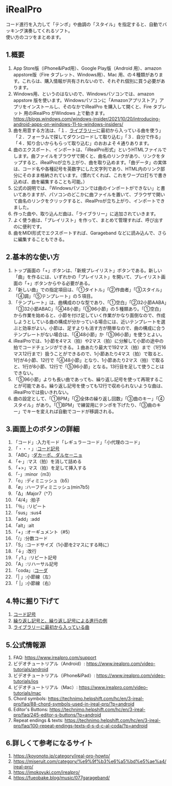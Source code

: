 # iRealPro
コード進行を入力して「テンポ」や曲調の「スタイル」を指定すると、自動でバッキング演奏してくれるソフト。  
使い方のコツをまとめます。  
  
## 1.概要
1. App Store版（iPhone&iPad用）、Google Play版（Android 用）、amazon appstore版（Fire タブレット、Windows用）、Mac 用、の４種類があります。これらは、購入情報が共有されないので、それぞれ個別に買う必要があります。
2. Windows用、というのはないので、Windowsパソコンでは、amazon appstore 版を使います。Windowsパソコンに「Amazonアプリストア」アプリをインストールし、そのなかでiRealPro を購入して開くと、Fire タブレット 用のiRealPro がWindows 上で動きます。  https://blogs.windows.com/windows-insider/2021/10/20/introducing-android-apps-on-windows-11-to-windows-insiders/
3. 曲を用意する方法は、「１．[ライブラリー](./library.md)に最初から入っている曲を使う」「２．フォーラムで探してダウンロードして取り込む」「３．自分で作る」「４．知り合いからもらって取り込む」のおおよそ４通りあります。
4. 曲のエクスポート、インポートは、「iRealPro形式」というHTMLファイルでします。曲ファイルをブラウザで開くと、曲名のリンクがあり、リンクをタップすると、iRealProが立ち上がり、曲を取り込めます。「曲データ」の実体は、コード名や各種記号を英数字にした文字列であり、HTML内のリンク部分にそのまま格納されています。（慣れてくれば、これをワープロ打ちで書き込めば、曲を編集することも可能。）
5. 公式の説明では、「Windowsパソコンでは曲のインポートができない」と書いてありますが、パソコンのどこかに曲ファイルを置いて、ブラウザで開いて曲名のリンクをクリックすると、iRealProが立ち上がり、インポートできました。
6. 作った曲や、取り込んだ曲は、「ライブラリー」に追加されていきます。
7. よく使う曲は、「プレイリスト」を作って、まとめて管理すれば、呼び出すのに便利です。
8. 曲をMIDI形式でエクスポートすれば、Garageband などに読み込んで、さらに編集することもできる。
  
## 2.基本的な使い方
1. トップ画面の「+」ボタンは、「新規プレイリスト」ボタンである。新しい「曲」を作るには、いずれかの「プレイリスト」を開いて、プレイリスト画面の「+」ボタンからやる必要がある。
2. 「新しい曲」での指定項目は、「①タイトル」「②作曲者」「③スタイル」「④調」「⑤テンプレート」の５項目。
3. 「テンプレート」は、曲構成のひな型であり、「①空白」「②32小節AABA」「③32小節ABAC」「④48小節」「⑤96小節」の５種類あり。「①空白」から作業を始めると、小節を付け足していく作業がかなり面倒なので、作成しようとしている曲の構成が分かっている場合には、近いテンプレートを選ぶと効率がよい。小節は、足すよりも消す方が簡単なので、曲の構成に合うテンプレートがない場合は、「④48小節」か「⑤96小節」を使うとよい。
4. iRealProでは、1小節を4マス（拍）や2マス（拍）に分解して小節の途中の拍でコードチェンジができる。１曲あたり最大で192マス（拍）まで（1行16マス12行まで）扱うことができるので、1小節あたり4マス（拍）で取ると、1行が4小節、12行で「④48小節」となり、1小節あたり2マス（拍）で取ると、1行が8小節、12行で「⑤96小節」となる。13行目を足して使うことはできない。
5. 「⑤96小節」よりも長い曲であっても、繰り返し記号を使って再現することが可能である。繰り返し記号を使っても12行で収められないような曲は、iRealProでは扱いきれない。
6. 曲の設定として、「①BPM」「②全体の繰り返し回数」「③曲のキー」「④スタイル」があり。「①BPM」で練習用にテンポを下げたり、「③曲のキー」でキーを変えれば自動でコードが移調される。

## 3.画面上のボタンの詳細
1. 「コード」:入力モード「レギュラーコード」「小代理のコード」
2. 「・・・」:[コード記号](./cordsymbols.md)
3. 「ABC」:[ダカーポ、ダルセーニョ](./repeatmark.md)
4. 「<-」:マス（拍）を消して詰める
5. 「+>」マス（拍）を足して挿入する
6. 「-」:minor（m3）
7. 「o」:ディミニッシュ（b5）
8. 「ø」:ハーフディミニッシュ(min7b5)
9. 「∆」:Major7（^7）
10. 「4/4」:拍子
11. 「％」:リピート
12. 「sus」:sus4
13. 「add」:add
14. 「alt」:alt
15. 「+」:オーギュメント（#5）
16. 「/」:分数コード
17. 「S」:コードサイズ（1小節を2マスにする時に）
18. 「↓」:改行
19. 「┌1.」:リピート記号
20. 「A」:リハーサル記号
21. 「coda」:[コーダ](./repeatmark.md)
22. 「| 」:小節線（左）
23. 「 |」:小節線（右）

## 4.特に掘り下げて
1. [コード記号](./cordsymbols.md)
2. [繰り返し記号と、繰り返し記号による進行の例](./repeatmark.md)
3. [ライブラリーに最初から入っている曲](./library.md)

## 5.公式情報源
1. FAQ: https://www.irealpro.com/support
2. ビデオチュートリアル（Android）: https://www.irealpro.com/video-tutorials/android
3. ビデオチュートリアル（iPhone&iPad）: https://www.irealpro.com/video-tutorials/ios
4. ビデオチュートリアル（Mac）: https://www.irealpro.com/video-tutorials/mac
5. Chord symbols: https://technimo.helpshift.com/hc/en/3-ireal-pro/faq/88-chord-symbols-used-in-ireal-pro/?p=android
6. Editor's Buttons: https://technimo.helpshift.com/hc/en/3-ireal-pro/faq/245-editor-s-buttons/?p=android
7. Repeat endings & texts: https://technimo.helpshift.com/hc/en/3-ireal-pro/faq/100-repeat-endings-texts-d-s-d-c-al-coda/?p=android

## 6.詳しくて参考になるサイト
1. https://koyonoto.jp/category/ireal-pro-howto/
2. https://miseruit.com/category/%e9%9f%b3%e6%a5%bd%e5%ae%a4/ireal-pro/
3. https://imokoyuki.com/irealpro/
4. https://fueobake.blog/music/077garageband/
